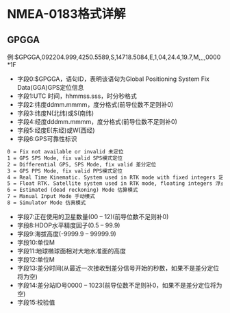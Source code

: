 # NMEA-0183格式详解

## GPGGA
例:$GPGGA,092204.999,4250.5589,S,14718.5084,E,1,04,24.4,19.7,M,,,,0000*1F 
* 字段0:$GPGGA，语句ID，表明该语句为Global Positioning System Fix Data(GGA)GPS定位信息 
* 字段1:UTC 时间，hhmmss.sss，时分秒格式 
* 字段2:纬度ddmm.mmmm，度分格式(前导位数不足则补0)
* 字段3:纬度N(北纬)或S(南纬)
* 字段4:经度dddmm.mmmm，度分格式(前导位数不足则补0)
* 字段5:经度E(东经)或W(西经)
* 字段6:GPS可靠性标识
```html
0 = Fix not available or invalid 未定位
1 = GPS SPS Mode, fix valid SPS模式定位
2 = Differential GPS, SPS Mode, fix valid 差分定位
3 = GPS PPS Mode, fix valid PPS模式定位
4 = Real Time Kinematic. System used in RTK mode with fixed integers 定点RTK
5 = Float RTK. Satellite system used in RTK mode, floating integers 浮点RTK
6 = Estimated (dead reckoning) Mode 估算模式
7 = Manual Input Mode 手动模式
8 = Simulator Mode 仿真模式
```
* 字段7:正在使用的卫星数量(00 – 12)(前导位数不足则补0)
* 字段8:HDOP水平精度因子(0.5 – 99.9)
* 字段9:海拔高度(-9999.9 – 99999.9)
* 字段10:单位M
* 字段11:地球椭球面相对大地水准面的高度
* 字段12:单位M 
* 字段13:差分时间(从最近一次接收到差分信号开始的秒数，如果不是差分定位将为空) 
* 字段14:差分站ID号0000 – 1023(前导位数不足则补0，如果不是差分定位将为空) 
* 字段15:校验值 
